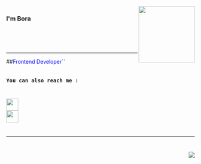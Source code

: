 <img src="https://media4.giphy.com/media/Gf5QiP1TWCO8qYKmt7/giphy.gif?cid=ecf05e47ixp1dggeu6gx1f30163a78rwt40ekm2z7qvuhm9v&rid=giphy.gif&ct=g" align="right" width="150px">

### I'm Bora 
<br/>
<br/>
<br/>
<hr/>
##<font color="blue">Frontend Developer`<code/>`</font>

### You can also reach me :

[<img  width="32" src="https://unpkg.com/simple-icons@v7/icons/linkedin.svg" target="_blank">][linkedin]
<a href="mailto:boraizzet0@gmail.com"><img  width="32" src="https://unpkg.com/simple-icons@v7/icons/gmail.svg"> </a>


<hr>

<img src="https://github-readme-stats.vercel.app/api/top-langs/?username=kececibora"  align="right">





[linkedin]: https://www.linkedin.com/in/borakececi/
[codewars]: https://www.codewars.com/users/borakececi
[mail]: boraizzet0@gmail.com
